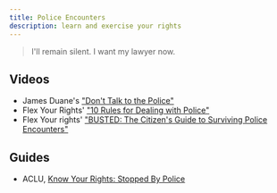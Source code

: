 ```yaml
---
title: Police Encounters
description: learn and exercise your rights
---
```


> I'll remain silent.  I want my lawyer now.

## Videos
- James Duane's ["Don't Talk to the Police"](https://www.youtube.com/watch?v=d-7o9xYp7eE)
- Flex Your Rights' ["10 Rules for Dealing with Police"](https://www.youtube.com/watch?v=s4nQ_mFJV4I)
- Flex Your rights' ["BUSTED: The Citizen's Guide to Surviving Police Encounters"](https://www.youtube.com/watch?v=yqMjMPlXzdA)

## Guides
- ACLU, [Know Your Rights: Stopped By Police](https://www.aclu.org/know-your-rights/stopped-by-police/)
